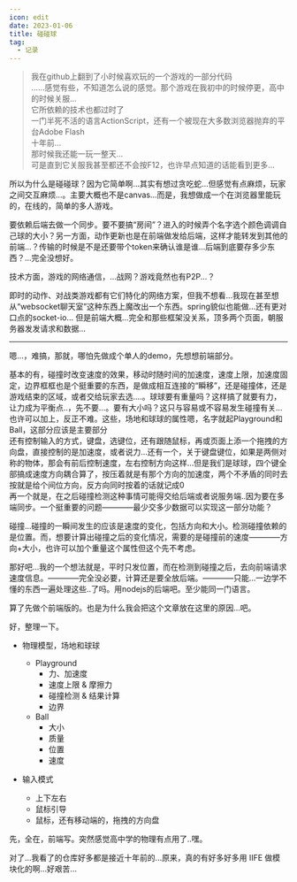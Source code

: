 ```yaml
---
icon: edit
date: 2023-01-06
title: 碰碰球
tag:
  - 记录
---
```


>我在github上翻到了小时候喜欢玩的一个游戏的一部分代码\
……感觉有些，不知道怎么说的感觉。那个游戏在我初中的时候停更，高中的时候关服...\
它所依赖的技术也都过时了\
一门半死不活的语言ActionScript，还有一个被现在大多数浏览器抛弃的平台Adobe Flash\
十年前…\
那时候我还能一玩一整天…\
可是直到它关服我甚至都还不会按F12，也许早点知道的话能看到更多...

所以为什么是碰碰球？因为它简单啊...其实有想过贪吃蛇...但感觉有点麻烦，玩家之间交互麻烦...。主要大概也不是canvas...而是，我想做成一个在浏览器里能玩的，在线的，简单的多人游戏。

要依赖后端去做一个同步。要不要搞“房间”？进入的时候弄个名字选个颜色调调自己球的大小？另一方面，动作更新也是在前端做发给后端，这样才能转发到其他的前端...？传输的时候是不是还要带个token来确认谁是谁...后端到底要存多少东西？...完全没想好。

技术方面，游戏的网络通信，...战网？游戏竟然也有P2P...？

即时的动作、对战类游戏都有它们特化的网络方案，但我不想看...我现在甚至想从“websocket聊天室”这种东西上魔改出一个东西。spring貌似也能做...还有更对口点的socket-io...
但是前端大概...完全和那些框架没关系，顶多两个页面，朝服务器发发请求和数据...

---

嗯...，难搞，那就，哪怕先做成个单人的demo，先想想前端部分。

基本的有，碰撞时改变速度的效果，移动时随时间的加速度，速度上限，加速度固定，边界框框也是个挺重要的东西，是做成相互连接的“瞬移”，还是碰撞体，还是游戏结束的区域，或者交给玩家去选....。球球要有重量吗？这样搞了就要有力，让力成为平衡点..，先不要...。要有大小吗？这只与容易或不容易发生碰撞有关...也许可以加上，反正不难。这些，场地和球球的属性嗯，名字就起Playground和Ball，这部分应该是主要部分\
还有控制输入的方式，键盘，选键位，还有跟随鼠标，再或页面上添一个拖拽的方向盘，直接控制的是加速度，或者说力...还有一个，关于键盘键位，如果是两侧对称的物体，那会有前后控制速度，左右控制方向这样...但是我们是球球，四个键全部搞成速度方向耦合算了，按压着就是有那个方向的加速度，两个不矛盾的同时去按就是给个间位方向，反方向同时按着的话就记成0\
再一个就是，在之后碰撞检测这种事情可能得交给后端或者说服务端..因为要在多端同步。一个挺重要的问题————最少交多少数据可以实现这一部分功能？

碰撞...碰撞的一瞬间发生的应该是速度的变化，包括方向和大小。检测碰撞依赖的是位置。而，想要计算出碰撞之后的变化情况，需要的是碰撞前的速度————方向+大小，也许可以加个重量这个属性但这个先不考虑。

那好吧...我的一个想法就是，平时只发位置，而在检测到碰撞之后，去向前端请求速度信息。————完全没必要，计算还是要全放后端。————只能...一边学不懂的东西一遍处理这些..了吗。用nodejs的后端吧。至少能同一门语言。

算了先做个前端版的。也是为什么我会把这个文章放在这里的原因...吧。

好，整理一下。

- 物理模型，场地和球球
  - Playground
    - 力、加速度
    - 速度上限 & 摩擦力
    - 碰撞检测 & 结果计算
    - 边界
  - Ball
    - 大小
    - 质量
    - 位置
    - 速度

- 输入模式
  - 上下左右
  - 鼠标引导
  - 鼠标，还有移动端的，拖拽的方向盘

先，全在，前端写。突然感觉高中学的物理有点用了..嘿。

对了...我看了的仓库好多都是接近十年前的...原来，真的有好多好多用 IIFE 做模块化的啊...好艰苦...
